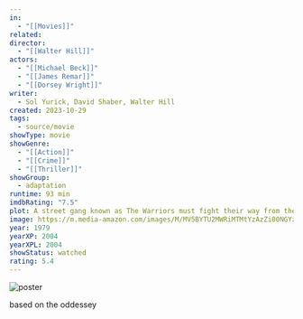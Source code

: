 ```yaml
---
in:
  - "[[Movies]]"
related: 
director:
  - "[[Walter Hill]]"
actors:
  - "[[Michael Beck]]"
  - "[[James Remar]]"
  - "[[Dorsey Wright]]"
writer:
  - Sol Yurick, David Shaber, Walter Hill
created: 2023-10-29
tags:
  - source/movie
showType: movie
showGenre:
  - "[[Action]]"
  - "[[Crime]]"
  - "[[Thriller]]"
showGroup:
  - adaptation
runtime: 93 min
imdbRating: "7.5"
plot: A street gang known as The Warriors must fight their way from the Bronx to their home turf on Coney Island when they are falsely accused of assassinating a respected gang leader.
image: https://m.media-amazon.com/images/M/MV5BYTU2MWRiMTMtYzAzZi00NGYzLTlkMDEtNWQ3MzZlNTJlNzZkL2ltYWdlL2ltYWdlXkEyXkFqcGdeQXVyNjc1NTYyMjg@._V1_SX300.jpg
year: 1979
yearXP: 2004
yearXPL: 2004
showStatus: watched
rating: 5.4
---
```

![poster](https://m.media-amazon.com/images/M/MV5BYTU2MWRiMTMtYzAzZi00NGYzLTlkMDEtNWQ3MzZlNTJlNzZkL2ltYWdlL2ltYWdlXkEyXkFqcGdeQXVyNjc1NTYyMjg@._V1_SX300.jpg)


based on the oddessey
